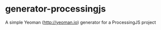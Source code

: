generator-processingjs
======================

A simple Yeoman (http://yeoman.io) generator for a ProcessingJS project
